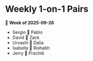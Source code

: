 # Weekly 1-on-1 Pairs
📅 **Week of 2025-09-26**

- Sergio 🤝 Pablo
- David 🤝 Zack
- Urvashi 🤝 Dalia
- Isabella 🤝 Rishabh
- Jerry 🤝 Prachiti
